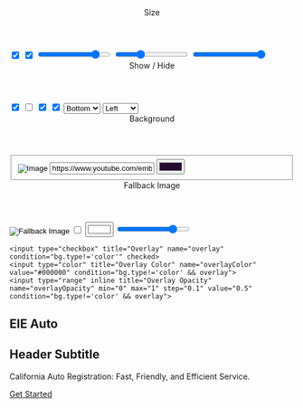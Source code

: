 <section data-bs-version="5.1" class="header18" group="Headers" data-bg-video="{{bg.type == 'video' && bg.value.url}}" mbr-class="{'mbr-fullscreen': fullScreen, 'mbr-parallax-background': bg.parallax}">
  <mbr-parameters>
    <header>Size</header>
    <input type="checkbox" title="Full Screen" name="fullScreen" checked>
    <input type="checkbox" title="Full Width" name="fullWidth" checked>
    <input type="range" inline title="Top" name="paddingTop" min="0" max="24" step="1" value="20" condition="fullScreen == false">
    <input type="range" inline title="Bottom" name="paddingBottom" min="0" max="12" step="1" value="4" condition="fullScreen == false">
    <input type="range" inline title="Content Width" name="contentWidth" min="3" max="12" step="1" value="12">
    <header>Show / Hide</header>
    <input type="checkbox" title="Title" name="showTitle" checked>
    <input type="checkbox" title="Subtitle" name="showSubtitle">
    <input type="checkbox" title="Text" name="showText" checked>
    <input type="checkbox" title="Buttons" name="showButtons" checked>
    <select title="Vertical Align" name="verticalAlign" condition="fullScreen">
      <option value="flex-start">Top</option>
      <option value="center">Center</option>
      <option value="flex-end" selected>Bottom</option>
    </select>
    <select title="Horizontal Align" name="horizontalAlign">
      <option value="flex-start" selected>Left</option>
      <option value="center">Center</option>
      <option value="flex-end">Right</option>
    </select>
    <header>Background</header>
    <fieldset type="background" name="bg" parallax>
      <input type="image" title="Image" value="../_images/background17.jpg" parallax>
      <input type="video" title="Video" value="https://www.youtube.com/embed/ZOZOqbK86t0?autoplay=1&loop=1&playlist=ZOZOqbK86t0&t=20&mute=1&playsinline=1&controls=0&showinfo=0&autohide=1&allowfullscreen=true&mode=transparent" selected>
      <input type="color" title="Color" value="#260a30">
    </fieldset>
    <header condition="bg.type === 'video'">Fallback Image</header>
    <input type="image" title="Fallback Image" value="../_images/background1.jpg" name="fallBackImage" condition="bg.type === 'video'">
    <input type="checkbox" title="Overlay" name="overlay" condition="bg.type !== 'color'">
    <input type="color" title="Overlay Color" name="overlayColor" value="#ffffff" condition="overlay && bg.type !== 'color'">
    <input type="range" inline title="Opacity" name="overlayOpacity" min="0" max="1" step="0.1" value="0.8" condition="overlay && bg.type !== 'color'">

    <input type="checkbox" title="Overlay" name="overlay" condition="bg.type!='color'" checked>
    <input type="color" title="Overlay Color" name="overlayColor" value="#000000" condition="bg.type!='color' && overlay">
    <input type="range" inline title="Overlay Opacity" name="overlayOpacity" min="0" max="1" step="0.1" value="0.5" condition="bg.type!='color' && overlay">
  </mbr-parameters>

  <div class="mbr-overlay" mbr-if="overlay && bg.type !== 'color'" opacity="{{overlayOpacity}}" bg-color="{{overlayColor}}"></div>
  <div mbr-class="{'container': !fullWidth, 'container-fluid': fullWidth}">
    <div class="row">
      <div class="content-wrap col-12 col-md-{{contentWidth}}">
        <h1 class="mbr-section-title mbr-fonts-style mbr-white mb-4" mbr-theme-style="display-1" data-app-selector=".mbr-section-title" mbr-if="showTitle">
          <b>EIE Auto</b>
        </h1>
        <h2 class="mbr-section-subtitle mbr-fonts-style mbr-white mb-4" data-app-selector=".mbr-section-subtitle" mbr-theme-style="display-2" mbr-if="showSubtitle">
          Header Subtitle
        </h2>
        <p class="mbr-fonts-style mbr-text mbr-white mb-4" mbr-theme-style="display-7" mbr-if="showText" data-app-selector=".mbr-text, .mbr-section-btn">California Auto Registration: Fast, Friendly, and Efficient Service.</p>
        <div class="mbr-section-btn" mbr-if="showButtons" data-toolbar="-mbrBtnMove" mbr-buttons mbr-theme-style="display-7"><a class="btn btn-white-outline" href="https://mobiri.se" data-app-placeholder="Type Text">Get Started</a></div>
      </div>
    </div>
  </div>
</section>
